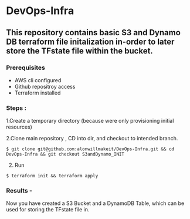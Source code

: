 # DevOps-Infra



## This repository contains basic S3 and Dynamo DB terraform file initalization in-order to later store the TFstate file within the bucket.

### Prerequisites

- AWS cli configured
- Github repositroy access
- Terraform installed


### Steps : 

1.Create a temporary directory (because were only provisioning initial resources)

2.Clone main repository , CD into dir, and checkout to intended branch.
```
$ git clone git@github.com:alonwillmakeit/DevOps-Infra.git && cd DevOps-Infra && git checkout S3andDynamo_INIT
```
2. Run 
```
$ terraform init && terraform apply
```



### Results -

Now you have created a S3 Bucket and a DynamoDB Table, which can be used for storing the TFstate file in.
